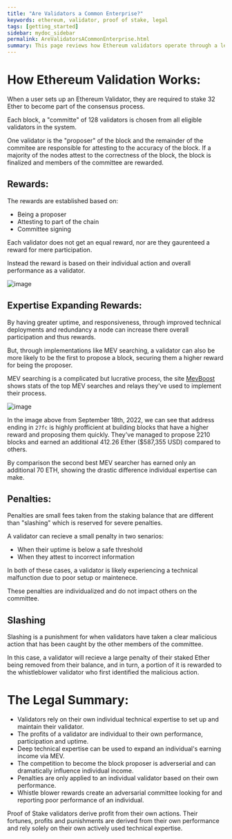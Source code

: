 ```yaml
---
title: "Are Validators a Common Enterprise?"
keywords: ethereum, validator, proof of stake, legal
tags: [getting_started]
sidebar: mydoc_sidebar
permalink: AreValidatorsACommonEnterprise.html
summary: This page reviews how Ethereum validators operate through a legal lens, for a technical lens please see <a href='https://eth2book.info/altair/part2/incentives'>Ethereum Incentives</a>
---
```


# How Ethereum Validation Works:

When a user sets up an Ethereum Validator, they are required to stake 32 Ether to become part of the consensus process.

Each block, a "committe" of 128 validators is chosen from all eligible validators in the system.

One validator is the "proposer" of the block and the remainder of the commitee are responsible for attesting to the accuracy of the block. If a majority of the nodes attest to the correctness of the block, the block is finalized and members of the committee are rewarded.

## Rewards:

The rewards are established based on:

- Being a proposer
- Attesting to part of the chain
- Committee signing

Each validator does not get an equal reward, nor are they gaurenteed a reward for mere participation.

Instead the reward is based on their individual action and overall performance as a validator.

![image](https://user-images.githubusercontent.com/95639994/190914623-583f382e-0a43-43d2-8312-22990d582f53.png)

## Expertise Expanding Rewards:

By having greater uptime, and responsiveness, through improved technical deployments and redundancy a node can increase there overall participation and thus rewards.

But, through implementations like MEV searching, a validator can also be more likely to be the first to propose a block, securing them a higher reward for being the proposer.

MEV searching is a complicated but lucrative process, the site <a href='https://www.mevboost.org/'>MevBoost</a> shows stats of the top MEV searches and relays they've used to implement their process.

![image](https://user-images.githubusercontent.com/95639994/190914928-6a723d05-4442-4a5f-8025-87ec93c289f7.png)

In the image above from September 18th, 2022, we can see that address ending in `27fc` is highly profficient at building blocks that have a higher reward and proposing them quickly. They've managed to propose 2210 blocks and earned an additional 412.26 Ether ($587,355 USD) compared to others.

By comparison the second best MEV searcher has earned only an additional 70 ETH, showing the drastic difference individual expertise can make.


## Penalties:

Penalties are small fees taken from the staking balance that are different than "slashing" which is reserved for severe penalties.

A validator can recieve a small penalty in two senarios:

- When their uptime is below a safe threshold
- When they attest to incorrect information

In both of these cases, a validator is likely experiencing a technical malfunction due to poor setup or maintenece.

These penalties are individualized and do not impact others on the committee.

## Slashing

Slashing is a punishment for when validators have taken a clear malicious action that has been caught by the other members of the committee.

In this case, a validator will recieve a large penalty of their staked Ether being removed from their balance, and in turn, a portion of it is rewarded to the whistleblower validator who first identified the malicious action.


# The Legal Summary:

- Validators rely on their own individual technical expertise to set up and maintain their validator.
- The profits of a validator are individual to their own performance, participation and uptime.
- Deep technical expertise can be used to expand an individual's earning income via MEV.
- The competition to become the block proposer is adverserial and can dramatically influence individual income.
- Penalties are only applied to an individual validator based on their own performance.
- Whistle blower rewards create an adversarial committee looking for and reporting poor performance of an individual.

Proof of Stake validators derive profit from their own actions. Their fortunes, profits and punishments are derived from their own performance and rely solely on their own actively used technical expertise.

